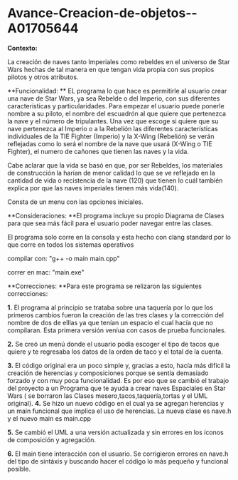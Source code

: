 # Avance-Creacion-de-objetos--A01705644

**Contexto:**

La creación de naves tanto Imperiales como rebeldes en el universo de Star Wars hechas de tal manera en que tengan vida propia con sus propios pilotos y otros atributos.


**Funcionalidad:
**
EL programa lo que hace es permitirle al usuario crear una nave de Star Wars, ya sea Rebelde o del Imperio, con sus diferentes características y particularidades. Para empezar el usuario puede ponerle nombre a su piloto, el nombre del escuadrón al que quiere que pertenezca la nave y el número de tripulantes. Una vez que escoge si quiere que su nave pertenezca al Imperio o a la Rebelión las diferentes características individuales de la TIE Fighter (Imperio) y la X-Wing (Rebelión) se verán reflejadas como lo será el nombre de la nave que usará (X-Wing o TIE Fighter), el numero de cañones que tienen las naves y la vida.

Cabe aclarar que la vida se basó en que, por ser Rebeldes, los materiales de construcción la harían de menor calidad lo que se ve reflejado en la cantidad de vida o recistencia de la nave (120) que tienen lo cuál también explica por que las naves imperiales tienen más vida(140).

Consta de un menu con las opciones iniciales.

**Consideraciones:
**El programa incluye su propio Diagrama de Clases para que sea más fácil para el usuario poder navegar entre las clases.

El programa solo corre en la consola y esta hecho con clang standard por lo que corre en todos los sistemas operativos

compilar con: "g++ -o main main.cpp"

correr en mac: "main.exe"

**Correcciones:
**Para este programa se relizaron las siguientes correcciones:

**1.** El programa al principio se trataba sobre una taquería por lo que los primeros cambios fueron la creación de las tres clases y la corrección del nombre de dos de elllas ya que tenían un espacio el cual hacía que no compilaran. Esta primera versión veníua con casos de prueba funcionales.

**2.** Se creó un menú donde el usuario podía escoger el tipo de tacos que quiere y te regresaba los datos de la orden de taco y el total de la cuenta.

**3.** El código original era un poco simple y, gracias a esto, hacía más difícil la creación de herencias y composiciones porque se sentía demasiado forzado y con muy poca funcionalidad. Es por eso que se cambió el trabajo del proyecto a un Programa que te ayuda a crear naves Espaciales en Star Wars ( se borraron las Clases mesero,tacos,taquería,tortas y el UML original).
**4.** Se hizo un nuevo código en el cual ya se agregan herencias y un main funcional que implica el uso de herencias. La nueva clase es nave.h y el nuevo main es main.cpp

**5.** Se cambió el UML a una versión actualizada y sin errores en los íconos de composición y agregación.

**6.** El main tiene interacción con el usuario. Se corrigieron errores en nave.h del tipo de sintáxis y buscando hacer el código lo más pequeño y funcional posible.
